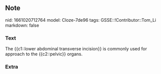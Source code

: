 ## Note
nid: 1661020712764
model: Cloze-7de96
tags: GSSE::!Contributor::Tom_Li
markdown: false

### Text
<div>
  The {{c1::lower abdominal transverse incision}} is commonly used
  for approach to the {{c2::pelvic}} organs.
</div>

### Extra


